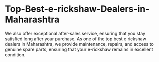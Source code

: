 # Top-Best-e-rickshaw-Dealers-in-Maharashtra
We also offer exceptional after-sales service, ensuring that you stay satisfied long after your purchase. As one of the top best e rickshaw dealers in Maharashtra, we provide maintenance, repairs, and access to genuine spare parts, ensuring that your e-rickshaw remains in excellent condition.
